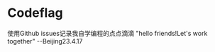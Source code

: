 # Codeflag   
使用Github issues记录我自学编程的点点滴滴
"hello friends!Let's work together"
                        --Beijing23.4.17
